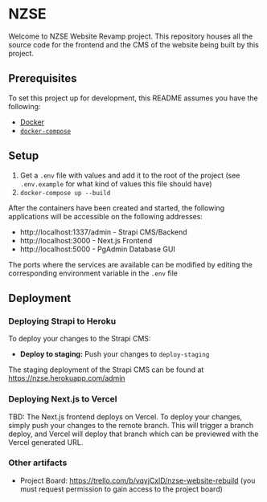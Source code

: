 # NZSE

Welcome to NZSE Website Revamp project. This repository houses all the source code for the frontend and the CMS of the website being built by this project.

## Prerequisites
To set this project up for development, this README assumes you have the following:
- [Docker](https://docs.docker.com/engine/install/)
- [`docker-compose`](https://docs.docker.com/compose/install/)

## Setup

1. Get a `.env` file with values and add it to the root of the project (see `.env.example` for what kind of values this file should have)
2. `docker-compose up --build`

After the containers have been created and started, the following applications will be accessible on the following addresses:
- http://localhost:1337/admin - Strapi CMS/Backend
- http://localhost:3000 - Next.js Frontend
- http://localhost:5000 - PgAdmin Database GUI

The ports where the services are available can be modified by editing the corresponding environment variable in the `.env` file

## Deployment

### Deploying Strapi to Heroku
To deploy your changes to the Strapi CMS:
- **Deploy to staging:** Push your changes to `deploy-staging`

The staging deployment of the Strapi CMS can be found at https://nzse.herokuapp.com/admin

### Deploying Next.js to Vercel
TBD: 
The Next.js frontend deploys on Vercel. To deploy your changes, simply push your changes to the remote branch. This will trigger a branch deploy, and Vercel will deploy that branch which can be previewed with the Vercel generated URL.

### Other artifacts
- Project Board: https://trello.com/b/vqvjCxlD/nzse-website-rebuild (you must request permission to gain access to the project board)
